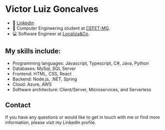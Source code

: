 # Victor Luiz Goncalves

- 👷 [Linkedin](https://www.linkedin.com/in/victorluizskt/)
- 📖 Computer Engineering student at [CEFET-MG](https://www.cefetmg.br/).
- 💻 Software Engineer at [Localiza&Co](https://www.localiza.com/brasil/pt-br).
  
## My skills include:

-   Programming languages: Javascript, Typescript, C#, Java, Python
-   Databases: MySql, SQL Server
-   Frontend: HTML, CSS, React
-   Backend: Node.js, .NET, Spring
-   Cloud: Azure, AWS
-   Software architecture: Client/Server, Microservices, and Serverless

## Contact
If you have any questions or would like to get in touch with me or find more information, please visit my LinkedIn profile.
